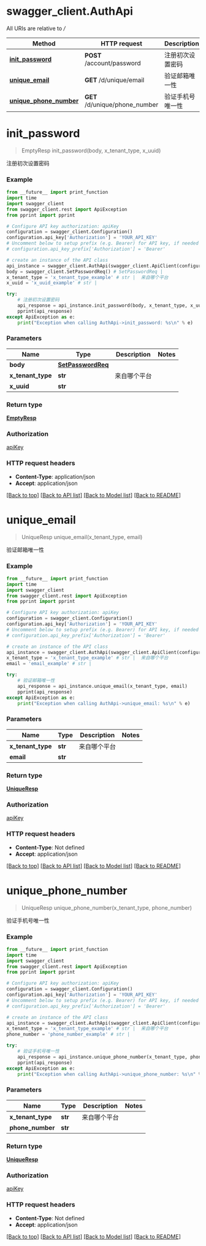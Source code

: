 # swagger_client.AuthApi

All URIs are relative to */*

Method | HTTP request | Description
------------- | ------------- | -------------
[**init_password**](AuthApi.md#init_password) | **POST** /account/password | 注册初次设置密码
[**unique_email**](AuthApi.md#unique_email) | **GET** /d/unique/email | 验证邮箱唯一性
[**unique_phone_number**](AuthApi.md#unique_phone_number) | **GET** /d/unique/phone_number | 验证手机号唯一性

# **init_password**
> EmptyResp init_password(body, x_tenant_type, x_uuid)

注册初次设置密码

### Example
```python
from __future__ import print_function
import time
import swagger_client
from swagger_client.rest import ApiException
from pprint import pprint

# Configure API key authorization: apiKey
configuration = swagger_client.Configuration()
configuration.api_key['Authorization'] = 'YOUR_API_KEY'
# Uncomment below to setup prefix (e.g. Bearer) for API key, if needed
# configuration.api_key_prefix['Authorization'] = 'Bearer'

# create an instance of the API class
api_instance = swagger_client.AuthApi(swagger_client.ApiClient(configuration))
body = swagger_client.SetPasswordReq() # SetPasswordReq | 
x_tenant_type = 'x_tenant_type_example' # str |  来自哪个平台
x_uuid = 'x_uuid_example' # str | 

try:
    # 注册初次设置密码
    api_response = api_instance.init_password(body, x_tenant_type, x_uuid)
    pprint(api_response)
except ApiException as e:
    print("Exception when calling AuthApi->init_password: %s\n" % e)
```

### Parameters

Name | Type | Description  | Notes
------------- | ------------- | ------------- | -------------
 **body** | [**SetPasswordReq**](SetPasswordReq.md)|  | 
 **x_tenant_type** | **str**|  来自哪个平台 | 
 **x_uuid** | **str**|  | 

### Return type

[**EmptyResp**](EmptyResp.md)

### Authorization

[apiKey](../README.md#apiKey)

### HTTP request headers

 - **Content-Type**: application/json
 - **Accept**: application/json

[[Back to top]](#) [[Back to API list]](../README.md#documentation-for-api-endpoints) [[Back to Model list]](../README.md#documentation-for-models) [[Back to README]](../README.md)

# **unique_email**
> UniqueResp unique_email(x_tenant_type, email)

验证邮箱唯一性

### Example
```python
from __future__ import print_function
import time
import swagger_client
from swagger_client.rest import ApiException
from pprint import pprint

# Configure API key authorization: apiKey
configuration = swagger_client.Configuration()
configuration.api_key['Authorization'] = 'YOUR_API_KEY'
# Uncomment below to setup prefix (e.g. Bearer) for API key, if needed
# configuration.api_key_prefix['Authorization'] = 'Bearer'

# create an instance of the API class
api_instance = swagger_client.AuthApi(swagger_client.ApiClient(configuration))
x_tenant_type = 'x_tenant_type_example' # str |  来自哪个平台
email = 'email_example' # str | 

try:
    # 验证邮箱唯一性
    api_response = api_instance.unique_email(x_tenant_type, email)
    pprint(api_response)
except ApiException as e:
    print("Exception when calling AuthApi->unique_email: %s\n" % e)
```

### Parameters

Name | Type | Description  | Notes
------------- | ------------- | ------------- | -------------
 **x_tenant_type** | **str**|  来自哪个平台 | 
 **email** | **str**|  | 

### Return type

[**UniqueResp**](UniqueResp.md)

### Authorization

[apiKey](../README.md#apiKey)

### HTTP request headers

 - **Content-Type**: Not defined
 - **Accept**: application/json

[[Back to top]](#) [[Back to API list]](../README.md#documentation-for-api-endpoints) [[Back to Model list]](../README.md#documentation-for-models) [[Back to README]](../README.md)

# **unique_phone_number**
> UniqueResp unique_phone_number(x_tenant_type, phone_number)

验证手机号唯一性

### Example
```python
from __future__ import print_function
import time
import swagger_client
from swagger_client.rest import ApiException
from pprint import pprint

# Configure API key authorization: apiKey
configuration = swagger_client.Configuration()
configuration.api_key['Authorization'] = 'YOUR_API_KEY'
# Uncomment below to setup prefix (e.g. Bearer) for API key, if needed
# configuration.api_key_prefix['Authorization'] = 'Bearer'

# create an instance of the API class
api_instance = swagger_client.AuthApi(swagger_client.ApiClient(configuration))
x_tenant_type = 'x_tenant_type_example' # str |  来自哪个平台
phone_number = 'phone_number_example' # str | 

try:
    # 验证手机号唯一性
    api_response = api_instance.unique_phone_number(x_tenant_type, phone_number)
    pprint(api_response)
except ApiException as e:
    print("Exception when calling AuthApi->unique_phone_number: %s\n" % e)
```

### Parameters

Name | Type | Description  | Notes
------------- | ------------- | ------------- | -------------
 **x_tenant_type** | **str**|  来自哪个平台 | 
 **phone_number** | **str**|  | 

### Return type

[**UniqueResp**](UniqueResp.md)

### Authorization

[apiKey](../README.md#apiKey)

### HTTP request headers

 - **Content-Type**: Not defined
 - **Accept**: application/json

[[Back to top]](#) [[Back to API list]](../README.md#documentation-for-api-endpoints) [[Back to Model list]](../README.md#documentation-for-models) [[Back to README]](../README.md)

